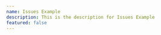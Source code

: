 ```yaml
---
name: Issues Example
description: This is the description for Issues Example
featured: false
---
```

